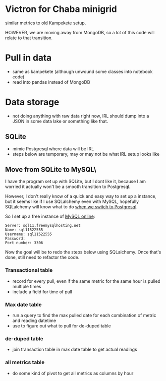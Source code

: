 # Victron for Chaba minigrid

similar metrics to old Kampekete setup.

HOWEVER, we are moving away from MongoDB, so a lot of this code will relate to that transition.

# Pull in data

 - same as kampekete (although unwound some classes into notebook code)
 - read into pandas instead of MongoDB
 
# Data storage

 - not doing anything with raw data right now, IRL should dump into a JSON in some data lake or something like that.
 
## SQLite

 - mimic Postgresql where data will be IRL
 - steps below are temporary, may or may not be what IRL setup looks like


## Move from SQLite to MySQL\

I have the program set up with SQLite, but I dont like it, because I am worried it actually won't be a smooth transition to Postgresql.

However, I don't really know of a quick and easy way to set up a instance, but it seems like if I use SQLalchemy even with MySQL, hopefully SQLalchemy will know what to do [when we switch to Postgresql](https://docs.sqlalchemy.org/en/14/dialects/postgresql.html).

So I set up a free instance of [MySQL online](https://www.freemysqlhosting.net/):

```
Server: sql11.freemysqlhosting.net
Name: sql11522555
Username: sql11522555
Password: 
Port number: 3306
```

Now the goal will be to redo the steps below using SQLalchemy.  Once that's done, still need to refactor the code.

### Transactional table

 - record for every pull, even if the same metric for the same hour is pulled multiple times
 - include a field for time of pull
 
### Max date table

 - run a query to find the max pulled date for each combination of metric and reading datetime
 - use to figure out what to pull for de-duped table
 
### de-duped table

 - join transaction table in max date table to get actual readings


### all metrics table

 - do some kind of pivot to get all metrics as columns by hour
 

